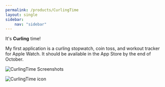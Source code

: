 ```yaml
---
permalink: /products/CurlingTime
layout: single
sidebar:
    nav: "sidebar"
---
```


It's **Curling** time!

My first application is a curling stopwatch, coin toss, and workout tracker for Apple Watch. It should be available in the App Store by the end of October.

![CurlingTime Screenshots](/assets/Images/CurlingTimeScreenshots.png)

![CurlingTime icon](/assets/Images/CurlingTimeIcon.png)
